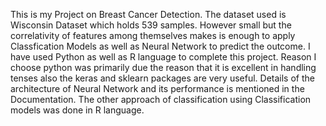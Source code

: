 This is my Project on Breast Cancer Detection.
The dataset used is Wisconsin Dataset which holds 539 samples. However small but the correlativity of features among themselves makes is enough to apply Classfication Models 
as well as Neural Network to predict the outcome.
I have used Python as well as R language to complete this project.
Reason I choose python was primarily due the reason that it is excellent in handling tenses also the keras and sklearn packages are very useful. Details of the architecture of Neural Network 
and its performance is mentioned in the Documentation.
The other approach of classification using Classification models was done in R language.
